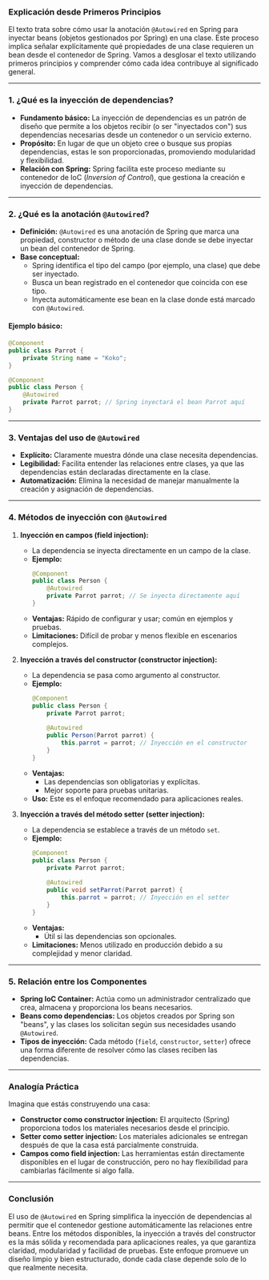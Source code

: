### **Explicación desde Primeros Principios**

El texto trata sobre cómo usar la anotación `@Autowired` en Spring para inyectar beans (objetos gestionados por Spring) en una clase. Este proceso implica señalar explícitamente qué propiedades de una clase requieren un bean desde el contenedor de Spring. Vamos a desglosar el texto utilizando primeros principios y comprender cómo cada idea contribuye al significado general.

---

### **1. ¿Qué es la inyección de dependencias?**
- **Fundamento básico:** La inyección de dependencias es un patrón de diseño que permite a los objetos recibir (o ser "inyectados con") sus dependencias necesarias desde un contenedor o un servicio externo.
- **Propósito:** En lugar de que un objeto cree o busque sus propias dependencias, estas le son proporcionadas, promoviendo modularidad y flexibilidad.
- **Relación con Spring:** Spring facilita este proceso mediante su contenedor de IoC (*Inversion of Control*), que gestiona la creación e inyección de dependencias.

---

### **2. ¿Qué es la anotación `@Autowired`?**
- **Definición:** `@Autowired` es una anotación de Spring que marca una propiedad, constructor o método de una clase donde se debe inyectar un bean del contenedor de Spring.
- **Base conceptual:**
    - Spring identifica el tipo del campo (por ejemplo, una clase) que debe ser inyectado.
    - Busca un bean registrado en el contenedor que coincida con ese tipo.
    - Inyecta automáticamente ese bean en la clase donde está marcado con `@Autowired`.

#### Ejemplo básico:
```java
@Component
public class Parrot {
    private String name = "Koko";
}

@Component
public class Person {
    @Autowired
    private Parrot parrot; // Spring inyectará el bean Parrot aquí
}
```

---

### **3. Ventajas del uso de `@Autowired`**
- **Explícito:** Claramente muestra dónde una clase necesita dependencias.
- **Legibilidad:** Facilita entender las relaciones entre clases, ya que las dependencias están declaradas directamente en la clase.
- **Automatización:** Elimina la necesidad de manejar manualmente la creación y asignación de dependencias.

---

### **4. Métodos de inyección con `@Autowired`**

1. **Inyección en campos (field injection):**
    - La dependencia se inyecta directamente en un campo de la clase.
    - **Ejemplo:**
      ```java
      @Component
      public class Person {
          @Autowired
          private Parrot parrot; // Se inyecta directamente aquí
      }
      ```
    - **Ventajas:** Rápido de configurar y usar; común en ejemplos y pruebas.
    - **Limitaciones:** Difícil de probar y menos flexible en escenarios complejos.

2. **Inyección a través del constructor (constructor injection):**
    - La dependencia se pasa como argumento al constructor.
    - **Ejemplo:**
      ```java
      @Component
      public class Person {
          private Parrot parrot;
 
          @Autowired
          public Person(Parrot parrot) {
              this.parrot = parrot; // Inyección en el constructor
          }
      }
      ```
    - **Ventajas:**
        - Las dependencias son obligatorias y explícitas.
        - Mejor soporte para pruebas unitarias.
    - **Uso:** Este es el enfoque recomendado para aplicaciones reales.

3. **Inyección a través del método setter (setter injection):**
    - La dependencia se establece a través de un método `set`.
    - **Ejemplo:**
      ```java
      @Component
      public class Person {
          private Parrot parrot;
 
          @Autowired
          public void setParrot(Parrot parrot) {
              this.parrot = parrot; // Inyección en el setter
          }
      }
      ```
    - **Ventajas:**
        - Útil si las dependencias son opcionales.
    - **Limitaciones:** Menos utilizado en producción debido a su complejidad y menor claridad.

---

### **5. Relación entre los Componentes**

- **Spring IoC Container:** Actúa como un administrador centralizado que crea, almacena y proporciona los beans necesarios.
- **Beans como dependencias:** Los objetos creados por Spring son "beans", y las clases los solicitan según sus necesidades usando `@Autowired`.
- **Tipos de inyección:** Cada método (`field`, `constructor`, `setter`) ofrece una forma diferente de resolver cómo las clases reciben las dependencias.

---

### **Analogía Práctica**

Imagina que estás construyendo una casa:

- **Constructor como constructor injection:** El arquitecto (Spring) proporciona todos los materiales necesarios desde el principio.
- **Setter como setter injection:** Los materiales adicionales se entregan después de que la casa está parcialmente construida.
- **Campos como field injection:** Las herramientas están directamente disponibles en el lugar de construcción, pero no hay flexibilidad para cambiarlas fácilmente si algo falla.

---

### **Conclusión**

El uso de `@Autowired` en Spring simplifica la inyección de dependencias al permitir que el contenedor gestione automáticamente las relaciones entre beans. Entre los métodos disponibles, la inyección a través del constructor es la más sólida y recomendada para aplicaciones reales, ya que garantiza claridad, modularidad y facilidad de pruebas. Este enfoque promueve un diseño limpio y bien estructurado, donde cada clase depende solo de lo que realmente necesita.